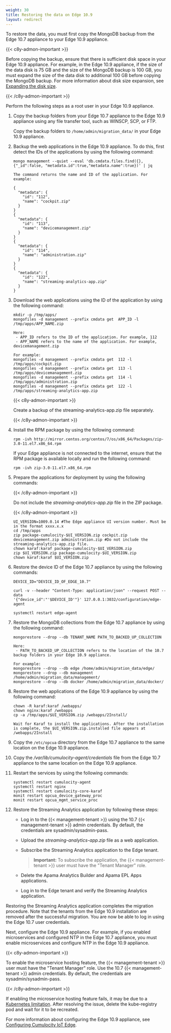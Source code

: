 ```yaml
---
weight: 30
title: Restoring the data on Edge 10.9
layout: redirect
---
```

To restore the data, you must first copy the MongoDB backup from the Edge 10.7 appliance to your Edge 10.9 appliance.

{{< c8y-admon-important >}}

Before copying the backup, ensure that there is sufficient disk space in your Edge 10.9 appliance. For example, in the Edge 10.9 appliance, if the size of the data disk is 75 GB and the size of the MongoDB backup is 100 GB, you must expand the size of the data disk to additional 100 GB before copying the MongoDB backup. For more information about disk size expansion, see [Expanding the disk size](/edge/configuration/#expanding-the-disk-size).

 {{< /c8y-admon-important >}}

Perform the following steps as a root user in your Edge 10.9 appliance.

1. Copy the backup folders from your Edge 10.7 appliance to the Edge 10.9 appliance using any file transfer tool, such as WINSCP, SCP, or FTP.

   Copy the backup folders to `/home/admin/migration_data/` in your Edge 10.9 appliance.

2. Backup the web applications in the Edge 10.9 appliance. To do this, first detect the IDs of the applications by using the following command:

    ```shell
    mongo management --quiet --eval 'db.cmdata.files.find({},{"_id":false, "metadata.id":true,"metadata.name":true})' | jq

    The command returns the name and ID of the application. For example:

    {
      "metadata": {
        "id": "112",
        "name": "cockpit.zip"
      }
    }
    {
      "metadata": {
        "id": "113",
        "name": "devicemanagement.zip"
      }
    }
    {
      "metadata": {
        "id": "114",
        "name": "administration.zip"
      }
    }
    {
      "metadata": {
        "id": "122",
        "name": "streaming-analytics-app.zip"
      }
    }
    ```

3. Download the web applications using the ID of the application by using the following command:

    ```shell
    mkdir -p /tmp/apps/
    mongofiles -d management --prefix cmdata get  APP_ID -l /tmp/apps/APP_NAME.zip
    
    Here:
     - APP_ID refers to the ID of the application. For example, 112
     - APP_NAME refers to the name of the application. For example, devicemanagement.zip
    
    For example:
    mongofiles -d management --prefix cmdata get  112 -l /tmp/apps/cockpit.zip
    mongofiles -d management --prefix cmdata get  113 -l /tmp/apps/devicemanagement.zip
    mongofiles -d management --prefix cmdata get  114 -l /tmp/apps/administration.zip
    mongofiles -d management --prefix cmdata get  122 -l /tmp/apps/streaming-analytics-app.zip
    ```

    {{< c8y-admon-important >}} 

    Create a backup of the streaming-analytics-app.zip file separately.

    {{< /c8y-admon-important >}}

4. Install the RPM package by using the following command:

    ```shell
    rpm -ivh http://mirror.centos.org/centos/7/os/x86_64/Packages/zip-3.0-11.el7.x86_64.rpm
    ```

    If your Edge appliance is not connected to the internet, ensure that the RPM package is available locally and run the following command:

    ```shell
    rpm -ivh zip-3.0-11.el7.x86_64.rpm
    ```

5. Prepare the applications for deployment by using the following commands:

   {{< /c8y-admon-important >}}

   Do not include the *streaming-analytics-app.zip* file in the ZIP package.
   
   {{< /c8y-admon-important >}}
   
    ```shell
    UI_VERSION=1009.0.14 #The Edge appliance UI version number. Must be in the format xxxx.x.x
    cd /tmp/apps
    zip package-cumulocity-$UI_VERSION.zip cockpit.zip devicemanagement.zip administration.zip #Do not include the streaming-analytics-app.zip file.
    chown karaf:karaf package-cumulocity-$UI_VERSION.zip
    zip $UI_VERSION.zip package-cumulocity-$UI_VERSION.zip
    chown karaf:karaf $UI_VERSION.zip
    ```
   
6. Restore the device ID of the Edge 10.7 appliance by using the following commands:

    ```shell
    DEVICE_ID="DEVICE_ID_OF_EDGE_10.7"

    curl -v --header "Content-Type: application/json" --request POST --data
    '{"device_id":"'$DEVICE_ID'"}' 127.0.0.1:3032/configuration/edge-agent

    systemctl restart edge-agent
    ```

7. Restore the MongoDB collections from the Edge 10.7 appliance by using the following command:

    ```shell
    mongorestore --drop --db TENANT_NAME PATH_TO_BACKED_UP_COLLECTION

    Here:
     - PATH_TO_BACKED_UP_COLLECTION refers to the location of the 10.7 backup folders in your Edge 10.9 appliance.

    For example:
    mongorestore --drop --db edge /home/admin/migration_data/edge/
    mongorestore --drop --db management /home/admin/migration_data/management/
    mongorestore --drop --db docker /home/admin/migration_data/docker/
    ```

8. Restore the web applications of the Edge 10.9 appliance by using the following command:

    ```shell
    chown -R karaf:karaf /webapps/
    chown nginx:karaf /webapps
    cp -a /tmp/apps/$UI_VERSION.zip /webapps/2Install/

    Wait for Karaf to install the applications. After the installation is complete, the $UI_VERSION.zip.installed file appears at /webapps/2Install
    ```

9. Copy the `/etc/opcua` directory from the Edge 10.7 appliance to the same location on the Edge 10.9 appliance.

10. Copy the */var/lib/cumulocity-agent/credentials* file from the Edge 10.7 appliance to the same location on the Edge 10.9 appliance.

11. Restart the services by using the following commands:

    ```shell
    systemctl restart cumulocity-agent
    systemctl restart nginx
    systemctl restart cumulocity-core-karaf
    monit restart opcua_device_gateway_proc
    monit restart opcua_mgmt_service_proc
    ```

12. Restore the Streaming Analytics application by following these steps:

	- Log in to the {{< management-tenant >}} using the 10.7 {{< management-tenant >}} admin credentials. By default, the credentials are sysadmin/sysadmin-pass.

	- Upload the *streaming-analytics-app.zip* file as a web application.

	- Subscribe the Streaming Analytics application to the Edge tenant.

      >**Important:** To subscribe the application, the {{< management-tenant >}} user must have the "Tenant Manager" role.

	- Delete the Apama Analytics Builder and Apama EPL Apps applications.

	- Log in to the Edge tenant and verify the Streaming Analytics application.

Restoring the Streaming Analytics application completes the migration procedure. Note that the tenants from the Edge 10.9 installation are removed after the successful migration. You are now be able to log in using the Edge 10.7 user credentials.

Next, configure the Edge 10.9 appliance. For example, if you enabled microservices and configured NTP in the Edge 10.7 appliance, you must enable microservices and configure NTP in the Edge 10.9 appliance.

{{< c8y-admon-important >}} 

To enable the microservice hosting feature, the {{< management-tenant >}} user must have the "Tenant Manager" role. Use the 10.7 {{< management-tenant >}} admin credentials. By default, the credentials are sysadmin/sysadmin-pass.

{{< /c8y-admon-important >}}

If enabling the microservice hosting feature fails, it may be due to a [Kubernetes limitation](https://support.f5.com/csp/article/K18352919). After resolving the issue, delete the kube-registry pod and wait for it to be recreated.

For more information about configuring the Edge 10.9 appliance, see [Configuring Cumulocity IoT Edge](/edge/configuration/).
